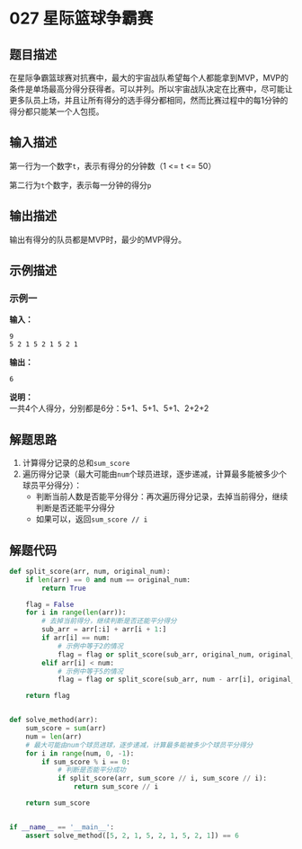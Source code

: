 # 027 星际篮球争霸赛

## 题目描述

在星际争霸篮球赛对抗赛中，最大的宇宙战队希望每个人都能拿到MVP，MVP的条件是单场最高分得分获得者。可以并列。所以宇宙战队决定在比赛中，尽可能让更多队员上场，并且让所有得分的选手得分都相同，然而比赛过程中的每1分钟的得分都只能某一个人包揽。

## 输入描述

第一行为一个数字`t`，表示有得分的分钟数（1 <= t <= 50）

第二行为`t`个数字，表示每一分钟的得分`p`

## 输出描述

输出有得分的队员都是MVP时，最少的MVP得分。

## 示例描述

### 示例一

**输入：**
```text
9
5 2 1 5 2 1 5 2 1
```

**输出：**
```text
6
```

**说明：**  
一共4个人得分，分别都是6分：5+1、5+1、5+1、2+2+2

## 解题思路

1. 计算得分记录的总和`sum_score`
2. 遍历得分记录（最大可能由`num`个球员进球，逐步递减，计算最多能被多少个球员平分得分）：
    - 判断当前人数是否能平分得分：再次遍历得分记录，去掉当前得分，继续判断是否还能平分得分
    - 如果可以，返回`sum_score // i`

## 解题代码

```python
def split_score(arr, num, original_num):
    if len(arr) == 0 and num == original_num:
        return True

    flag = False
    for i in range(len(arr)):
        # 去掉当前得分，继续判断是否还能平分得分
        sub_arr = arr[:i] + arr[i + 1:]
        if arr[i] == num:
            # 示例中等于2的情况
            flag = flag or split_score(sub_arr, original_num, original_num)
        elif arr[i] < num:
            # 示例中等于5的情况
            flag = flag or split_score(sub_arr, num - arr[i], original_num)

    return flag


def solve_method(arr):
    sum_score = sum(arr)
    num = len(arr)
    # 最大可能由num个球员进球，逐步递减，计算最多能被多少个球员平分得分
    for i in range(num, 0, -1):
        if sum_score % i == 0:
            # 判断是否能平分成功
            if split_score(arr, sum_score // i, sum_score // i):
                return sum_score // i

    return sum_score


if __name__ == '__main__':
    assert solve_method([5, 2, 1, 5, 2, 1, 5, 2, 1]) == 6
```